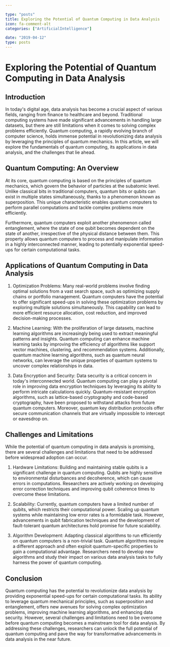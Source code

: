 ```yaml
---

type: "posts"
title: Exploring the Potential of Quantum Computing in Data Analysis
icon: fa-comment-alt
categories: ["ArtificialIntelligence"]

date: "2019-04-12"
type: posts
---
```





# Exploring the Potential of Quantum Computing in Data Analysis

## Introduction

In today's digital age, data analysis has become a crucial aspect of various fields, ranging from finance to healthcare and beyond. Traditional computing systems have made significant advancements in handling large datasets, but there are still limitations when it comes to solving complex problems efficiently. Quantum computing, a rapidly evolving branch of computer science, holds immense potential in revolutionizing data analysis by leveraging the principles of quantum mechanics. In this article, we will explore the fundamentals of quantum computing, its applications in data analysis, and the challenges that lie ahead.

## Quantum Computing: An Overview

At its core, quantum computing is based on the principles of quantum mechanics, which govern the behavior of particles at the subatomic level. Unlike classical bits in traditional computers, quantum bits or qubits can exist in multiple states simultaneously, thanks to a phenomenon known as superposition. This unique characteristic enables quantum computers to perform parallel computations and tackle complex problems more efficiently.

Furthermore, quantum computers exploit another phenomenon called entanglement, where the state of one qubit becomes dependent on the state of another, irrespective of the physical distance between them. This property allows quantum computers to process and manipulate information in a highly interconnected manner, leading to potentially exponential speed-ups for certain computational tasks.

## Applications of Quantum Computing in Data Analysis

1. Optimization Problems: Many real-world problems involve finding optimal solutions from a vast search space, such as optimizing supply chains or portfolio management. Quantum computers have the potential to offer significant speed-ups in solving these optimization problems by exploring multiple solutions simultaneously. This capability can lead to more efficient resource allocation, cost reduction, and improved decision-making processes.

2. Machine Learning: With the proliferation of large datasets, machine learning algorithms are increasingly being used to extract meaningful patterns and insights. Quantum computing can enhance machine learning tasks by improving the efficiency of algorithms like support vector machines, clustering, and recommendation systems. Additionally, quantum machine learning algorithms, such as quantum neural networks, can leverage the unique properties of quantum systems to uncover complex relationships in data.

3. Data Encryption and Security: Data security is a critical concern in today's interconnected world. Quantum computing can play a pivotal role in improving data encryption techniques by leveraging its ability to perform intricate calculations quickly. Quantum-resistant encryption algorithms, such as lattice-based cryptography and code-based cryptography, have been proposed to withstand attacks from future quantum computers. Moreover, quantum key distribution protocols offer secure communication channels that are virtually impossible to intercept or eavesdrop on.

## Challenges and Limitations

While the potential of quantum computing in data analysis is promising, there are several challenges and limitations that need to be addressed before widespread adoption can occur.

1. Hardware Limitations: Building and maintaining stable qubits is a significant challenge in quantum computing. Qubits are highly sensitive to environmental disturbances and decoherence, which can cause errors in computations. Researchers are actively working on developing error correction techniques and improving qubit coherence times to overcome these limitations.

2. Scalability: Currently, quantum computers have a limited number of qubits, which restricts their computational power. Scaling up quantum systems while maintaining low error rates is a formidable task. However, advancements in qubit fabrication techniques and the development of fault-tolerant quantum architectures hold promise for future scalability.

3. Algorithm Development: Adapting classical algorithms to run efficiently on quantum computers is a non-trivial task. Quantum algorithms require a different approach and often exploit quantum-specific properties to gain a computational advantage. Researchers need to develop new algorithms and study their impact on various data analysis tasks to fully harness the power of quantum computing.

## Conclusion

Quantum computing has the potential to revolutionize data analysis by providing exponential speed-ups for certain computational tasks. Its ability to leverage quantum mechanical principles, such as superposition and entanglement, offers new avenues for solving complex optimization problems, improving machine learning algorithms, and enhancing data security. However, several challenges and limitations need to be overcome before quantum computing becomes a mainstream tool for data analysis. By addressing these challenges, researchers can unlock the full potential of quantum computing and pave the way for transformative advancements in data analysis in the near future.